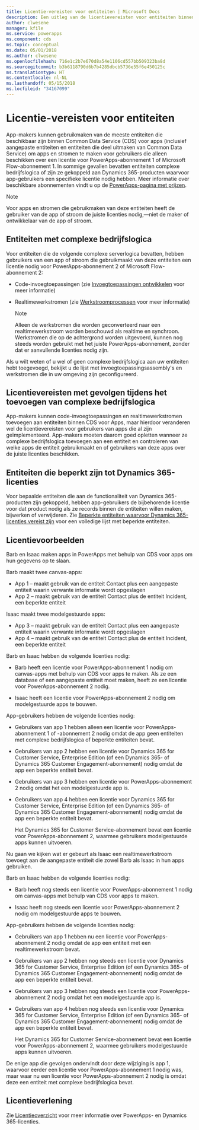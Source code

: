 ```yaml
---
title: Licentie-vereisten voor entiteiten | Microsoft Docs
description: Een uitleg van de licentievereisten voor entiteiten binnen Common Data Service (CDS) voor apps.
author: clwesene
manager: kfile
ms.service: powerapps
ms.component: cds
ms.topic: conceptual
ms.date: 05/01/2018
ms.author: clwesene
ms.openlocfilehash: 716e1c2b7e670d8a54e1106cd557bb509323ba8d
ms.sourcegitcommit: b3b6118790d6b7b4285dbcb5736e55f6e450125c
ms.translationtype: HT
ms.contentlocale: nl-NL
ms.lasthandoff: 05/15/2018
ms.locfileid: "34167099"
---
```

# <a name="license-requirements-for-entities"></a>Licentie-vereisten voor entiteiten
App-makers kunnen gebruikmaken van de meeste entiteiten die beschikbaar zijn binnen Common Data Service (CDS) voor apps (inclusief aangepaste entiteiten en entiteiten die deel uitmaken van Common Data Service) om apps en stromen te maken voor gebruikers die alleen beschikken over een licentie voor PowerApps-abonnement 1 of Microsoft Flow-abonnement 1. In sommige gevallen bevatten entiteiten complexe bedrijfslogica of zijn ze gekoppeld aan Dynamics 365-producten waarvoor app-gebruikers een specifieke licentie nodig hebben. Meer informatie over beschikbare abonnementen vindt u op de [PowerApps-pagina met prijzen](https://powerapps.microsoft.com/pricing).

> [!NOTE]
> Voor apps en stromen die gebruikmaken van deze entiteiten heeft de gebruiker van de app of stroom de juiste licenties nodig,&mdash;niet de maker of ontwikkelaar van de app of stroom.

## <a name="entities-with-complex-business-logic"></a>Entiteiten met complexe bedrijfslogica
Voor entiteiten die de volgende complexe serverlogica bevatten, hebben gebruikers van een app of stroom die gebruikmaakt van deze entiteiten een licentie nodig voor PowerApps-abonnement 2 of Microsoft Flow-abonnement 2:

* Code-invoegtoepassingen (zie [Invoegtoepassingen ontwikkelen](https://docs.microsoft.com/dynamics365/customer-engagement/developer/plugin-development) voor meer informatie)
* Realtimewerkstromen (zie [Werkstroomprocessen](https://docs.microsoft.com/dynamics365/customer-engagement/customize/workflow-processes) voor meer informatie)

    > [!NOTE]
    >  Alleen de werkstromen die worden geconverteerd naar een realtimewerkstroom worden beschouwd als realtime en synchroon. Werkstromen die op de achtergrond worden uitgevoerd, kunnen nog steeds worden gebruikt met het juiste PowerApps-abonnement, zonder dat er aanvullende licenties nodig zijn.

Als u wilt weten of u wel of geen complexe bedrijfslogica aan uw entiteiten hebt toegevoegd, bekijkt u de lijst met invoegtoepassingsassembly's en werkstromen die in uw omgeving zijn geconfigureerd.

## <a name="impacting-license-requirements-when-adding-complex-business-logic"></a>Licentievereisten met gevolgen tijdens het toevoegen van complexe bedrijfslogica
App-makers kunnen code-invoegtoepassingen en realtimewerkstromen toevoegen aan entiteiten binnen CDS voor Apps, maar hierdoor veranderen wel de licentievereisten voor gebruikers van apps die al zijn geïmplementeerd. App-makers moeten daarom goed opletten wanneer ze complexe bedrijfslogica toevoegen aan een entiteit en controleren van welke apps de entiteit gebruikmaakt en of gebruikers van deze apps over de juiste licenties beschikken.

## <a name="entities-restricted-to-dynamics-365-licenses"></a>Entiteiten die beperkt zijn tot Dynamics 365-licenties
Voor bepaalde entiteiten die aan de functionaliteit van Dynamics 365-producten zijn gekoppeld, hebben app-gebruikers de bijbehorende licentie voor dat product nodig als ze records binnen de entiteiten willen maken, bijwerken of verwijderen. Zie [Beperkte entiteiten waarvoor Dynamics 365-licenties vereist zijn](data-platform-restricted-entities.md) voor een volledige lijst met beperkte entiteiten.

## <a name="licensing-example"></a>Licentievoorbeelden
Barb en Isaac maken apps in PowerApps met behulp van CDS voor apps om hun gegevens op te slaan.

Barb maakt twee canvas-apps:

* App 1 &ndash; maakt gebruik van de entiteit Contact plus een aangepaste entiteit waarin verwante informatie wordt opgeslagen
* App 2 &ndash; maakt gebruik van de entiteit Contact plus de entiteit Incident, een beperkte entiteit

Isaac maakt twee modelgestuurde apps:

* App 3 &ndash; maakt gebruik van de entiteit Contact plus een aangepaste entiteit waarin verwante informatie wordt opgeslagen
* App 4 &ndash; maakt gebruik van de entiteit Contact plus de entiteit Incident, een beperkte entiteit

Barb en Isaac hebben de volgende licenties nodig:
* Barb heeft een licentie voor PowerApps-abonnement 1 nodig om canvas-apps met behulp van CDS voor apps te maken. Als ze een database of een aangepaste entiteit moet maken, heeft ze een licentie voor PowerApps-abonnement 2 nodig.

* Isaac heeft een licentie voor PowerApps-abonnement 2 nodig om modelgestuurde apps te bouwen.

App-gebruikers hebben de volgende licenties nodig:
* Gebruikers van app 1 hebben alleen een licentie voor PowerApps-abonnement 1 of -abonnement 2 nodig omdat de app geen entiteiten met complexe bedrijfslogica of beperkte entiteiten bevat.

* Gebruikers van app 2 hebben een licentie voor Dynamics 365 for Customer Service, Enterprise Edition (of een Dynamics 365- of Dynamics 365 Customer Engagement-abonnement) nodig omdat de app een beperkte entiteit bevat.

* Gebruikers van app 3 hebben een licentie voor PowerApps-abonnement 2 nodig omdat het een modelgestuurde app is.

* Gebruikers van app 4 hebben een licentie voor Dynamics 365 for Customer Service, Enterprise Edition (of een Dynamics 365- of Dynamics 365 Customer Engagement-abonnement) nodig omdat de app een beperkte entiteit bevat.

    Het Dynamics 365 for Customer Service-abonnement bevat een licentie voor PowerApps-abonnement 2, waarmee gebruikers modelgestuurde apps kunnen uitvoeren.

Nu gaan we kijken wat er gebeurt als Isaac een realtimewerkstroom toevoegt aan de aangepaste entiteit die zowel Barb als Isaac in hun apps gebruiken.

Barb en Isaac hebben de volgende licenties nodig:
* Barb heeft nog steeds een licentie voor PowerApps-abonnement 1 nodig om canvas-apps met behulp van CDS voor apps te maken.

* Isaac heeft nog steeds een licentie voor PowerApps-abonnement 2 nodig om modelgestuurde apps te bouwen.

App-gebruikers hebben de volgende licenties nodig:
* Gebruikers van app 1 hebben nu een licentie voor PowerApps-abonnement 2 nodig omdat de app een entiteit met een realtimewerkstroom bevat.

* Gebruikers van app 2 hebben nog steeds een licentie voor Dynamics 365 for Customer Service, Enterprise Edition (of een Dynamics 365- of Dynamics 365 Customer Engagement-abonnement) nodig omdat de app een beperkte entiteit bevat. 

* Gebruikers van app 3 hebben nog steeds een licentie voor PowerApps-abonnement 2 nodig omdat het een modelgestuurde app is.

* Gebruikers van app 4 hebben nog steeds een licentie voor Dynamics 365 for Customer Service, Enterprise Edition (of een Dynamics 365- of Dynamics 365 Customer Engagement-abonnement) nodig omdat de app een beperkte entiteit bevat.

    Het Dynamics 365 for Customer Service-abonnement bevat een licentie voor PowerApps-abonnement 2, waarmee gebruikers modelgestuurde apps kunnen uitvoeren.

De enige app die gevolgen ondervindt door deze wijziging is app 1, waarvoor eerder een licentie voor PowerApps-abonnement 1 nodig was, maar waar nu een licentie voor PowerApps-abonnement 2 nodig is omdat deze een entiteit met complexe bedrijfslogica bevat. 

## <a name="licensing"></a>Licentieverlening
Zie [Licentieoverzicht](../../administrator/pricing-billing-skus.md) voor meer informatie over PowerApps- en Dynamics 365-licenties.
